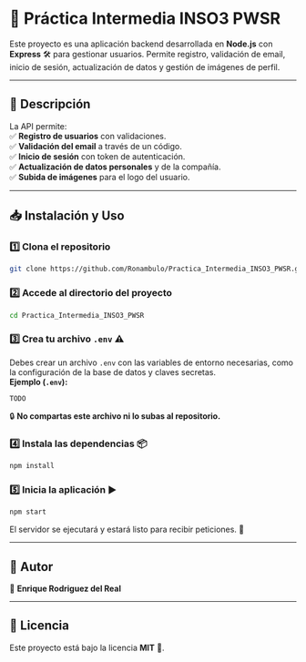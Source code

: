 # 🚀 Práctica Intermedia INSO3 PWSR

Este proyecto es una aplicación backend desarrollada en **Node.js** con **Express** 🛠️ para gestionar usuarios. Permite registro, validación de email, inicio de sesión, actualización de datos y gestión de imágenes de perfil.

---

## 📌 Descripción

La API permite:  
✅ **Registro de usuarios** con validaciones.  
✅ **Validación del email** a través de un código.  
✅ **Inicio de sesión** con token de autenticación.  
✅ **Actualización de datos personales** y de la compañía.  
✅ **Subida de imágenes** para el logo del usuario.

---

## 📥 Instalación y Uso

### 1️⃣ **Clona el repositorio**

```bash
git clone https://github.com/Ronambulo/Practica_Intermedia_INSO3_PWSR.git
```

### 2️⃣ **Accede al directorio del proyecto**

```bash
cd Practica_Intermedia_INSO3_PWSR
```

### 3️⃣ **Crea tu archivo `.env`** ⚠️

Debes crear un archivo `.env` con las variables de entorno necesarias, como la configuración de la base de datos y claves secretas.  
**Ejemplo (`.env`):**

```
TODO
```

🔒 **No compartas este archivo ni lo subas al repositorio.**

### 4️⃣ **Instala las dependencias** 📦

```bash
npm install
```

### 5️⃣ **Inicia la aplicación** ▶️

```bash
npm start
```

El servidor se ejecutará y estará listo para recibir peticiones. 🚀

---

## 👤 Autor

📝 **Enrique Rodriguez del Real**

---

## 📜 Licencia

Este proyecto está bajo la licencia **MIT** 📄.
